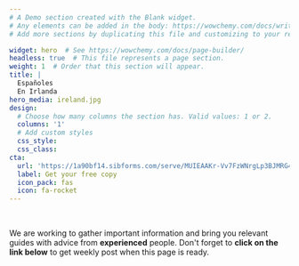 ```yaml
---
# A Demo section created with the Blank widget.
# Any elements can be added in the body: https://wowchemy.com/docs/writing-markdown-latex/
# Add more sections by duplicating this file and customizing to your requirements.

widget: hero  # See https://wowchemy.com/docs/page-builder/
headless: true  # This file represents a page section.
weight: 1  # Order that this section will appear.
title: |
  Españoles  
  En Irlanda
hero_media: ireland.jpg
design:
  # Choose how many columns the section has. Valid values: 1 or 2.
  columns: '1'
  # Add custom styles
  css_style:
  css_class:
cta:
  url: 'https://1a90bf14.sibforms.com/serve/MUIEAAKr-Vv7FzWNrgLp3BJMRG4-HVXgSXxyxBb4Fh1I40wG_ahXhvR6YQQOb-Z8PrQKapn4CnBVp_TxQTic0XxTBUMzfaAmj53jxtoMgcgcn9KhTCn_f_I8YPt__l3Qz-DZbzZ9A7rgIHnZhg0IhPPahEGvJjCbRiUdZAC3woVO80gn2wQIeQ-Y5q4StykaUfITg4HPNsFKxYH3'
  label: Get your free copy
  icon_pack: fas
  icon: fa-rocket
---
```


<br>

We are working to gather important information and bring you relevant guides with advice from **experienced** people. Don't forget to **click on the link below** to get weekly post when this page is ready.